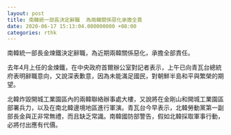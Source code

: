 ```yaml
---
layout: post
title: 南韓統一部長決定辭職  為兩韓關係惡化承擔全責
date: 2020-06-17 15:13:04.000000000 +08:00
categories: rthk
---
```


南韓統一部長金煉鐵決定辭職，為近期兩韓關係惡化，承擔全部責任。

去年4月上任的金煉鐵，在中央政府首爾辦公室對記者表示，上午已向青瓦台總統府表明辭職意向，又說深表歉意，因為未能滿足國民，對朝鮮半島和平與繁榮的期望。

北韓炸毀開城工業園區內的兩韓聯絡辦事處大樓，又說將在金剛山和開城工業園區部署兵力，以及在南北韓邊境地區進行軍演。青瓦台今早表示，北韓勞動黨第一副部長金與正非常無禮，而且缺乏常識。南韓國防部警告，假如北韓採取軍事行動，必將付出應有代價。
